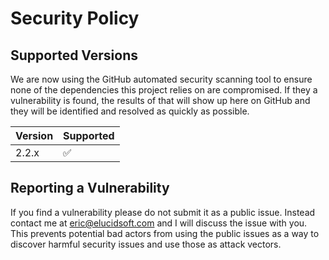 # Security Policy

## Supported Versions

We are now using the GitHub automated security scanning tool to ensure none
of the dependencies this project relies on are compromised.  If they a vulnerability
is found, the results of that will show up here on GitHub and they will be
identified and resolved as quickly as possible.

| Version | Supported          |
| ------- | ------------------ |
| 2.2.x   | :white_check_mark: |

## Reporting a Vulnerability

If you find a vulnerability please do not submit it as a public issue. Instead contact 
me at eric@elucidsoft.com and I will discuss the issue with you.  This prevents potential
bad actors from using the public issues as a way to discover harmful security issues and use
those as attack vectors.
